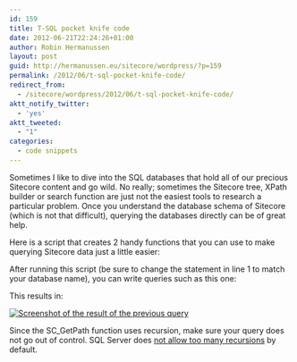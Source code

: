 ```yaml
---
id: 159
title: T-SQL pocket knife code
date: 2012-06-21T22:24:26+01:00
author: Robin Hermanussen
layout: post
guid: http://hermanussen.eu/sitecore/wordpress/?p=159
permalink: /2012/06/t-sql-pocket-knife-code/
redirect_from:
  - /sitecore/wordpress/2012/06/t-sql-pocket-knife-code/
aktt_notify_twitter:
  - 'yes'
aktt_tweeted:
  - "1"
categories:
  - code snippets
---
```

Sometimes I like to dive into the SQL databases that hold all of our precious Sitecore content and go wild. No really; sometimes the Sitecore tree, XPath builder or search function are just not the easiest tools to research a particular problem. Once you understand the database schema of Sitecore (which is not that difficult), querying the databases directly can be of great help.

Here is a script that creates 2 handy functions that you can use to make querying Sitecore data just a little easier:



After running this script (be sure to change the statement in line 1 to match your database name), you can write queries such as this one:  


This results in:

[<img class="size-full wp-image-160 alignnone" title="Screenshot of the result of the previous query" src="/wp-content/uploads/2012/06/screenshot_query_result.png" alt="Screenshot of the result of the previous query" width="635" height="142" srcset="/wp-content/uploads/2012/06/screenshot_query_result.png 635w, /wp-content/uploads/2012/06/screenshot_query_result-300x67.png 300w" sizes="(max-width: 635px) 100vw, 635px" />](/wp-content/uploads/2012/06/screenshot_query_result.png)

Since the SC_GetPath function uses recursion, make sure your query does not go out of control. SQL Server does <a title="Article about SQL Server recursion limit" href="http://www.sqlservercentral.com/blogs/juggling_with_sql/2011/06/04/maximum-recursion-possible-with-cte-in-sql-server-2005-2008/" onclick="javascript:_gaq.push(['_trackEvent','outbound-article','http://www.sqlservercentral.com']);">not allow too many recursions</a> by default.